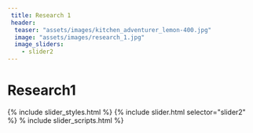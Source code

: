 ```yaml
---
 title: Research 1
 header:
  teaser: "assets/images/kitchen_adventurer_lemon-400.jpg"
  image: "assets/images/research_1.jpg"
  image_sliders:
    - slider2
---
```

# Research1
{% include slider_styles.html %}
{% include slider.html selector="slider2" %}
% include slider_scripts.html %}
